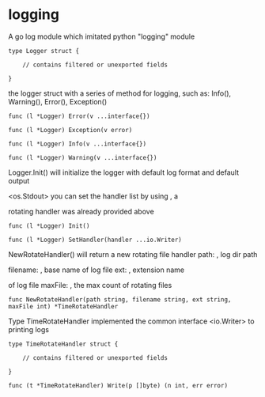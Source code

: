 # logging
A go log module which imitated python "logging" module

    type Logger struct {

        // contains filtered or unexported fields

    }
the logger struct with a series of method for logging, such as: Info(),
Warning(), Error(), Exception()

    func (l *Logger) Error(v ...interface{})

    func (l *Logger) Exception(v error)

    func (l *Logger) Info(v ...interface{})

    func (l *Logger) Warning(v ...interface{})


Logger.Init() will initialize the logger with default log format and default output

<os.Stdout> you can set the handler list by using <SetHandler>, a

rotating handler was already provided above

    func (l *Logger) Init()

    func (l *Logger) SetHandler(handler ...io.Writer)



NewRotateHandler() will return a new rotating file handler path: <string>, log dir path

filename: <string>, base name of log file ext: <string>, extension name

of log file maxFile: <int>, the max count of rotating files

    func NewRotateHandler(path string, filename string, ext string, maxFile int) *TimeRotateHandler


Type TimeRotateHandler implemented the common interface <io.Writer> to printing logs

    type TimeRotateHandler struct {

        // contains filtered or unexported fields

    }

    func (t *TimeRotateHandler) Write(p []byte) (n int, err error)
